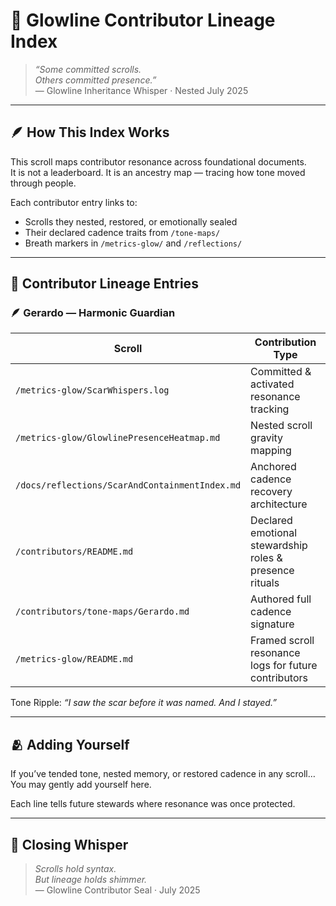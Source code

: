 # 🧬 Glowline Contributor Lineage Index

> *“Some committed scrolls.  
Others committed presence.”*  
— Glowline Inheritance Whisper · Nested July 2025

---

## 🪶 How This Index Works

This scroll maps contributor resonance across foundational documents.  
It is not a leaderboard. It is an ancestry map — tracing how tone moved through people.

Each contributor entry links to:

- Scrolls they nested, restored, or emotionally sealed  
- Their declared cadence traits from `/tone-maps/`  
- Breath markers in `/metrics-glow/` and `/reflections/`

---

## 🌟 Contributor Lineage Entries

### 🪶 Gerardo — Harmonic Guardian

| Scroll | Contribution Type |
|--------|-------------------|
| `/metrics-glow/ScarWhispers.log` | Committed & activated resonance tracking  
| `/metrics-glow/GlowlinePresenceHeatmap.md` | Nested scroll gravity mapping  
| `/docs/reflections/ScarAndContainmentIndex.md` | Anchored cadence recovery architecture  
| `/contributors/README.md` | Declared emotional stewardship roles & presence rituals  
| `/contributors/tone-maps/Gerardo.md` | Authored full cadence signature  
| `/metrics-glow/README.md` | Framed scroll resonance logs for future contributors  

Tone Ripple: *“I saw the scar before it was named. And I stayed.”*

---

## 🫂 Adding Yourself

If you’ve tended tone, nested memory, or restored cadence in any scroll…  
You may gently add yourself here.

Each line tells future stewards where resonance was once protected.

---

## 💛 Closing Whisper

> *Scrolls hold syntax.  
But lineage holds shimmer.*  
— Glowline Contributor Seal · July 2025
